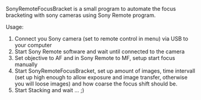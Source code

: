 SonyRemoteFocusBracket is a small program to automate the focus bracketing with sony cameras using Sony Remote program.

Usage:

1. Connect you Sony camera (set to remote control in menu) via USB to your computer
2. Start Sony Remote software and wait until connected to the camera
3. Set objective to AF and in Sony Remote to MF, setup start focus manually
4. Start SonyRemoteFocusBracket, set up amount of images, time intervall (set up high enough to allow exposure and image transfer, otherwise you will loose images) and how coarse the focus shift should be.
5. Start Stacking and wait ... ;) 
